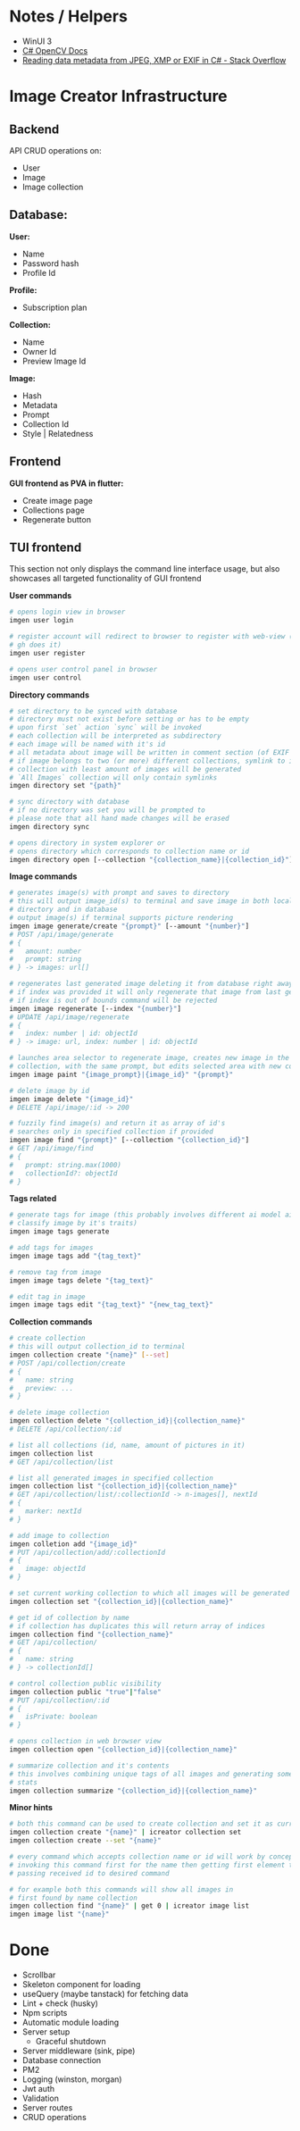 # Notes / Helpers

- WinUI 3
- [C# OpenCV Docs](https://shimat.github.io/opencvsharp_docs/html/d79b4840-c9b3-3173-c05c-a9f65420bac0.htm)
- [Reading data metadata from JPEG, XMP or EXIF in C# - Stack Overflow](https://stackoverflow.com/questions/2280948/reading-data-metadata-from-jpeg-xmp-or-exif-in-c-sharp)

# Image Creator Infrastructure

## Backend

API CRUD operations on:

- User
- Image
- Image collection

## Database:

**User:**

- Name
- Password hash
- Profile Id

**Profile:**

- Subscription plan

**Collection:**

- Name
- Owner Id
- Preview Image Id

**Image:**

- Hash
- Metadata
- Prompt
- Collection Id
- Style | Relatedness

## Frontend

**GUI frontend as PVA in flutter:**

- Create image page
- Collections page
- Regenerate button

## TUI frontend

This section not only displays the command line interface usage, but also
showcases all targeted functionality of GUI frontend

**User commands**

```bash
# opens login view in browser
imgen user login

# register account will redirect to browser to register with web-view (see how
# gh does it)
imgen user register

# opens user control panel in browser
imgen user control
```

**Directory commands**

```bash
# set directory to be synced with database
# directory must not exist before setting or has to be empty
# upon first `set` action `sync` will be invoked
# each collection will be interpreted as subdirectory
# each image will be named with it's id
# all metadata about image will be written in comment section (of EXIF for jpg)
# if image belongs to two (or more) different collections, symlink to image of
# collection with least amount of images will be generated
# `All Images` collection will only contain symlinks
imgen directory set "{path}"

# sync directory with database
# if no directory was set you will be prompted to
# please note that all hand made changes will be erased
imgen directory sync

# opens directory in system explorer or
# opens directory which corresponds to collection name or id
imgen directory open [--collection "{collection_name}|{collection_id}"]
```

**Image commands**

```bash
# generates image(s) with prompt and saves to directory
# this will output image_id(s) to terminal and save image in both local
# directory and in database
# output image(s) if terminal supports picture rendering
imgen image generate/create "{prompt}" [--amount "{number}"]
# POST /api/image/generate
# {
#   amount: number
#   prompt: string
# } -> images: url[]

# regenerates last generated image deleting it from database right away
# if index was provided it will only regenerate that image from last generation
# if index is out of bounds command will be rejected
imgen image regenerate [--index "{number}"]
# UPDATE /api/image/regenerate
# {
#   index: number | id: objectId
# } -> image: url, index: number | id: objectId

# launches area selector to regenerate image, creates new image in the same
# collection, with the same prompt, but edits selected area with new content
imgen image paint "{image_prompt}|{image_id}" "{prompt}"

# delete image by id
imgen image delete "{image_id}"
# DELETE /api/image/:id -> 200

# fuzzily find image(s) and return it as array of id's
# searches only in specified collection if provided
imgen image find "{prompt}" [--collection "{collection_id}"]
# GET /api/image/find
# {
#   prompt: string.max(1000)
#   collectionId?: objectId
# }
```

**Tags related**

```bash
# generate tags for image (this probably involves different ai model aimed to
# classify image by it's traits)
imgen image tags generate

# add tags for images
imgen image tags add "{tag_text}"

# remove tag from image
imgen image tags delete "{tag_text}"

# edit tag in image
imgen image tags edit "{tag_text}" "{new_tag_text}"
```

**Collection commands**

```bash
# create collection
# this will output collection_id to terminal
imgen collection create "{name}" [--set]
# POST /api/collection/create
# {
#   name: string
#   preview: ...
# }

# delete image collection
imgen collection delete "{collection_id}|{collection_name}"
# DELETE /api/collection/:id

# list all collections (id, name, amount of pictures in it)
imgen collection list
# GET /api/collection/list

# list all generated images in specified collection
imgen collection list "{collection_id}|{collection_name}"
# GET /api/collection/list/:collectionId -> n-images[], nextId
# {
#   marker: nextId
# }

# add image to collection
imgen colletion add "{image_id}"
# PUT /api/collection/add/:collectionId
# {
#   image: objectId
# }

# set current working collection to which all images will be generated
imgen collection set "{collection_id}|{collection_name}"

# get id of collection by name
# if collection has duplicates this will return array of indices
imgen collection find "{collection_name}"
# GET /api/collection/
# {
#   name: string
# } -> collectionId[]

# control collection public visibility
imgen collection public "true"|"false"
# PUT /api/collection/:id
# {
#   isPrivate: boolean
# }

# opens collection in web browser view
imgen collection open "{collection_id}|{collection_name}"

# summarize collection and it's contents
# this involves combining unique tags of all images and generating some other
# stats
imgen collection summarize "{collection_id}|{collection_name}"
```

**Minor hints**

```bash
# both this command can be used to create collection and set it as current
imgen collection create "{name}" | icreator collection set
imgen collection create --set "{name}"

# every command which accepts collection name or id will work by conceptually
# invoking this command first for the name then getting first element then
# passing received id to desired command

# for example both this commands will show all images in
# first found by name collection
imgen collection find "{name}" | get 0 | icreator image list
imgen image list "{name}"
```

# Done

- Scrollbar
- Skeleton component for loading
- useQuery (maybe tanstack) for fetching data
- Lint + check (husky)
- Npm scripts
- Automatic module loading
- Server setup
  - Graceful shutdown
- Server middleware (sink, pipe)
- Database connection
- PM2
- Logging (winston, morgan)
- Jwt auth
- Validation
- Server routes
- CRUD operations
